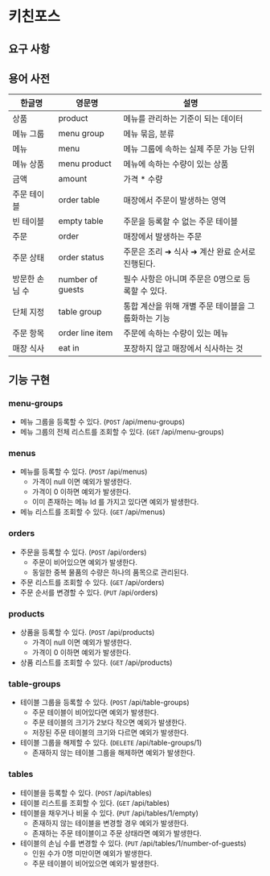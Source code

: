 # 키친포스

## 요구 사항

## 용어 사전

| 한글명 | 영문명 | 설명 |
| --- | --- | --- |
| 상품 | product | 메뉴를 관리하는 기준이 되는 데이터 |
| 메뉴 그룹 | menu group | 메뉴 묶음, 분류 |
| 메뉴 | menu | 메뉴 그룹에 속하는 실제 주문 가능 단위 |
| 메뉴 상품 | menu product | 메뉴에 속하는 수량이 있는 상품 |
| 금액 | amount | 가격 * 수량 |
| 주문 테이블 | order table | 매장에서 주문이 발생하는 영역 |
| 빈 테이블 | empty table | 주문을 등록할 수 없는 주문 테이블 |
| 주문 | order | 매장에서 발생하는 주문 |
| 주문 상태 | order status | 주문은 조리 ➜ 식사 ➜ 계산 완료 순서로 진행된다. |
| 방문한 손님 수 | number of guests | 필수 사항은 아니며 주문은 0명으로 등록할 수 있다. |
| 단체 지정 | table group | 통합 계산을 위해 개별 주문 테이블을 그룹화하는 기능 |
| 주문 항목 | order line item | 주문에 속하는 수량이 있는 메뉴 |
| 매장 식사 | eat in | 포장하지 않고 매장에서 식사하는 것 |

## 기능 구현

### menu-groups
- 메뉴 그룹을 등록할 수 있다. (`POST` /api/menu-groups)
- 메뉴 그룹의 전체 리스트를 조회할 수 있다. (`GET` /api/menu-groups)

### menus
- 메뉴를 등록할 수 있다. (`POST` /api/menus)
    - 가격이 null 이면 예외가 발생한다.
    - 가격이 0 이하면 예외가 발생한다.
    - 이미 존재하는 메뉴 Id 를 가지고 있다면 예외가 발생한다.
- 메뉴 리스트를 조회할 수 있다. (`GET` /api/menus)

### orders
- 주문을 등록할 수 있다. (`POST` /api/orders)
    - 주문이 비어있으면 예외가 발생한다.
    - 동일한 중복 물품의 수량은 하나의 품목으로 관리된다.
- 주문 리스트를 조회할 수 있다. (`GET` /api/orders)
- 주문 순서를 변경할 수 있다. (`PUT` /api/orders)

### products
- 상품을 등록할 수 있다. (`POST` /api/products)
    - 가격이 null 이면 예외가 발생한다.
    - 가격이 0 이하면 예외가 발생한다.
- 상품 리스트를 조회할 수 있다. (`GET` /api/products)

### table-groups
- 테이블 그룹을 등록할 수 있다. (`POST` /api/table-groups)
    - 주문 테이블이 비어있다면 예외가 발생한다.
    - 주문 테이블의 크기가 2보다 작으면 예외가 발생한다.
    - 저장된 주문 테이블의 크기와 다르면 예외가 발생한다.
- 테이블 그룹을 해제할 수 있다. (`DELETE` /api/table-groups/1)
    - 존재하지 않는 테이블 그룹을 해제하면 예외가 발생한다.

### tables
- 테이블을 등록할 수 있다. (`POST` /api/tables)
- 테이블 리스트를 조회할 수 있다. (`GET` /api/tables)
- 테이블을 채우거나 비울 수 있다. (`PUT` /api/tables/1/empty)
    - 존재하지 않는 테이블을 변경할 경우 예외가 발생한다.
    - 존재하는 주문 테이블이고 주문 상태라면 예외가 발생한다.
- 테이블의 손님 수를 변경할 수 있다. (`PUT` /api/tables/1/number-of-guests)
    - 인원 수가 0명 미만이면 예외가 발생한다.
    - 주문 테이블이 비어있으면 예외가 발생한다.
